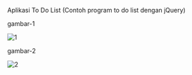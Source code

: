Aplikasi To Do List (Contoh program to do list dengan jQuery)

gambar-1

![1](https://user-images.githubusercontent.com/56812760/84671969-30da1880-af52-11ea-9367-4a9d2c0f4333.png)

gambar-2

![2](https://user-images.githubusercontent.com/56812760/84672092-52d39b00-af52-11ea-9d09-b0922e4fb7cc.png)
